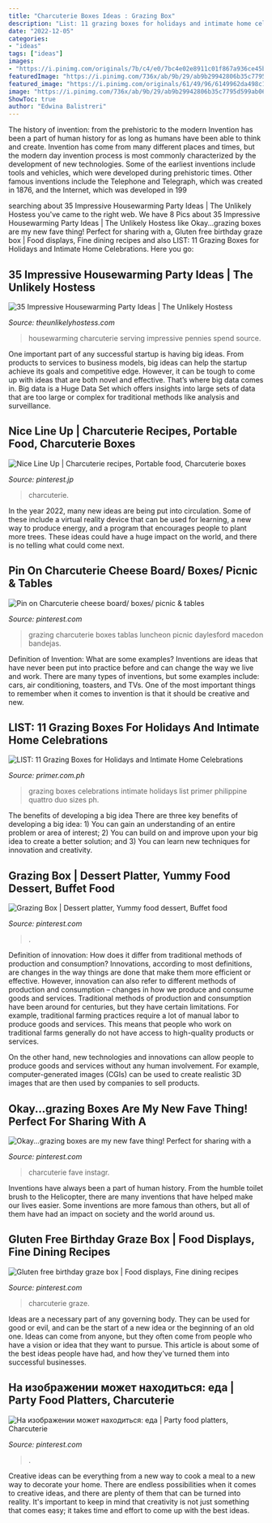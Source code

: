 ```yaml
---
title: "Charcuterie Boxes Ideas : Grazing Box"
description: "List: 11 grazing boxes for holidays and intimate home celebrations"
date: "2022-12-05"
categories:
- "ideas"
tags: ["ideas"]
images:
- "https://i.pinimg.com/originals/7b/c4/e0/7bc4e02e8911c01f867a936ce45b9e35.jpg"
featuredImage: "https://i.pinimg.com/736x/ab/9b/29/ab9b29942806b35c7795d599ab062c15.jpg"
featured_image: "https://i.pinimg.com/originals/61/49/96/6149962da498c1eebb81d15b7865fb33.png"
image: "https://i.pinimg.com/736x/ab/9b/29/ab9b29942806b35c7795d599ab062c15.jpg"
ShowToc: true
author: "Edwina Balistreri"
---
```



The history of invention: from the prehistoric to the modern
Invention has been a part of human history for as long as humans have been able to think and create. Invention has come from many different places and times, but the modern day invention process is most commonly characterized by the development of new technologies. Some of the earliest inventions include tools and vehicles, which were developed during prehistoric times. Other famous inventions include the Telephone and Telegraph, which was created in 1876, and the Internet, which was developed in 199
	

		
searching about 35 Impressive Housewarming Party Ideas | The Unlikely Hostess you've came to the right web. We have 8 Pics about 35 Impressive Housewarming Party Ideas | The Unlikely Hostess like Okay...grazing boxes are my new fave thing! Perfect for sharing with a, Gluten free birthday graze box | Food displays, Fine dining recipes and also LIST: 11 Grazing Boxes for Holidays and Intimate Home Celebrations. Here you go:
		
    
## 35 Impressive Housewarming Party Ideas | The Unlikely Hostess

<img loading=lazy src="https://theunlikelyhostess.com/wp-content/uploads/2019/03/Charcuterie-Board-21-683x1024-683x1024.jpg" onerror="this.onerror=null;this.src='https://tse4.mm.bing.net/th?id=OIP.rnwQluxPHLjEPoHaRcx8UQHaLG&amp;pid=15.1';" alt="35 Impressive Housewarming Party Ideas | The Unlikely Hostess">

_Source: theunlikelyhostess.com_

>housewarming charcuterie serving impressive pennies spend source. 

	

One important part of any successful startup is having big ideas. From products to services to business models, big ideas can help the startup achieve its goals and competitive edge. However, it can be tough to come up with ideas that are both novel and effective. That’s where big data comes in. Big data is a Huge Data Set which offers insights into large sets of data that are too large or complex for traditional methods like analysis and surveillance.

    
## Nice Line Up | Charcuterie Recipes, Portable Food, Charcuterie Boxes

<img loading=lazy src="https://i.pinimg.com/736x/97/4d/3c/974d3cd658087e2f650a8b0dcf4c233b.jpg" onerror="this.onerror=null;this.src='https://tse2.mm.bing.net/th?id=OIP.atxwvDqvo9ZDiYI3og3-xAHaH8&amp;pid=15.1';" alt="Nice Line Up | Charcuterie recipes, Portable food, Charcuterie boxes">

_Source: pinterest.jp_

>charcuterie. 

	

In the year 2022, many new ideas are being put into circulation. Some of these include a virtual reality device that can be used for learning, a new way to produce energy, and a program that encourages people to plant more trees. These ideas could have a huge impact on the world, and there is no telling what could come next.

    
## Pin On Charcuterie Cheese Board/ Boxes/ Picnic &amp; Tables

<img loading=lazy src="https://i.pinimg.com/originals/61/49/96/6149962da498c1eebb81d15b7865fb33.png" onerror="this.onerror=null;this.src='https://tse1.mm.bing.net/th?id=OIP.aUQrXSNRJJ8XXf_zQk5F5AHaLe&amp;pid=15.1';" alt="Pin on Charcuterie cheese board/ boxes/ picnic &amp; tables">

_Source: pinterest.com_

>grazing charcuterie boxes tablas luncheon picnic daylesford macedon bandejas. 

	

Definition of Invention: What are some examples?
Inventions are ideas that have never been put into practice before and can change the way we live and work. There are many types of inventions, but some examples include: cars, air conditioning, toasters, and TVs. One of the most important things to remember when it comes to invention is that it should be creative and new.

    
## LIST: 11 Grazing Boxes For Holidays And Intimate Home Celebrations

<img loading=lazy src="https://primer.com.ph/blog/wp-content/uploads/sites/14/2020/12/Grazed-PH.jpg" onerror="this.onerror=null;this.src='https://tse2.mm.bing.net/th?id=OIP.mpht_ss72wnCsFFJO8yh-wHaJQ&amp;pid=15.1';" alt="LIST: 11 Grazing Boxes for Holidays and Intimate Home Celebrations">

_Source: primer.com.ph_

>grazing boxes celebrations intimate holidays list primer philippine quattro duo sizes ph. 

	

The benefits of developing a big idea
There are three key benefits of developing a big idea: 1) You can gain an understanding of an entire problem or area of interest; 2) You can build on and improve upon your big idea to create a better solution; and 3) You can learn new techniques for innovation and creativity.

    
## Grazing Box | Dessert Platter, Yummy Food Dessert, Buffet Food

<img loading=lazy src="https://i.pinimg.com/736x/fa/86/d0/fa86d09bbfcbd56fe8ca1cd6bf8e2ad6.jpg" onerror="this.onerror=null;this.src='https://tse4.mm.bing.net/th?id=OIP.qwJXXbjOFCKoOPODujLU8AHaJP&amp;pid=15.1';" alt="Grazing Box | Dessert platter, Yummy food dessert, Buffet food">

_Source: pinterest.com_

>. 

	

Definition of innovation: How does it differ from traditional methods of production and consumption?
Innovations, according to most definitions, are changes in the way things are done that make them more efficient or effective. However, innovation can also refer to different methods of production and consumption – changes in how we produce and consume goods and services.
Traditional methods of production and consumption have been around for centuries, but they have certain limitations. For example, traditional farming practices require a lot of manual labor to produce goods and services. This means that people who work on traditional farms generally do not have access to high-quality products or services.

On the other hand, new technologies and innovations can allow people to produce goods and services without any human involvement. For example, computer-generated images (CGIs) can be used to create realistic 3D images that are then used by companies to sell products.

    
## Okay...grazing Boxes Are My New Fave Thing! Perfect For Sharing With A

<img loading=lazy src="https://i.pinimg.com/originals/7b/c4/e0/7bc4e02e8911c01f867a936ce45b9e35.jpg" onerror="this.onerror=null;this.src='https://tse3.mm.bing.net/th?id=OIP.TWk9oInv6Ehyn4CSIhhX2gHaHa&amp;pid=15.1';" alt="Okay...grazing boxes are my new fave thing! Perfect for sharing with a">

_Source: pinterest.com_

>charcuterie fave instagr. 

	

Inventions have always been a part of human history. From the humble toilet brush to the Helicopter, there are many inventions that have helped make our lives easier. Some inventions are more famous than others, but all of them have had an impact on society and the world around us.

    
## Gluten Free Birthday Graze Box | Food Displays, Fine Dining Recipes

<img loading=lazy src="https://i.pinimg.com/736x/ab/9b/29/ab9b29942806b35c7795d599ab062c15.jpg" onerror="this.onerror=null;this.src='https://tse1.mm.bing.net/th?id=OIP.1AGShJ6PFcmyVjzzWV5snAHaFj&amp;pid=15.1';" alt="Gluten free birthday graze box | Food displays, Fine dining recipes">

_Source: pinterest.com_

>charcuterie graze. 

	

Ideas are a necessary part of any governing body. They can be used for good or evil, and can be the start of a new idea or the beginning of an old one. Ideas can come from anyone, but they often come from people who have a vision or idea that they want to pursue. This article is about some of the best ideas people have had, and how they've turned them into successful businesses.

    
## На изображении может находиться: еда | Party Food Platters, Charcuterie

<img loading=lazy src="https://i.pinimg.com/originals/43/05/d9/4305d9ffe4b2a75a5396bf21e5f4089f.jpg" onerror="this.onerror=null;this.src='https://tse4.mm.bing.net/th?id=OIP._ZitdGldMEVfzzX_NOzepgHaJQ&amp;pid=15.1';" alt="На изображении может находиться: еда | Party food platters, Charcuterie">

_Source: pinterest.com_

>. 

	

Creative ideas can be everything from a new way to cook a meal to a new way to decorate your home. There are endless possibilities when it comes to creative ideas, and there are plenty of them that can be turned into reality. It's important to keep in mind that creativity is not just something that comes easy; it takes time and effort to come up with the best ideas.


